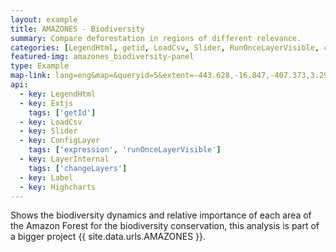 ```yaml
---
layout: example
title: AMAZONES - Biodiversity
summary: Compare deforestation in regions of different relevance.
categories: [LegendHtml, getid, LoadCsv, Slider, RunOnceLayerVisible, changeLayers, Label, Highcharts]
featured-img: amazones_biodiversity-panel
type: Example
map-link: lang=eng&map=&queryid=5&extent=-443.628,-16.847,-407.373,3.294&tools=helpintro,layerchooser,zoomextent,customzoom,getfeature,hovershowlegend&options=scale,startopened,hidestylechooser,enablequeries&visiblelayers=-1
api: 
  - key: LegendHtml
  - key: Extjs
    tags: ['getId']
  - key: LoadCsv
  - key: Slider
  - key: ConfigLayer
    tags: ['expression', 'runOnceLayerVisible']
  - key: LayerInternal
    tags: ['changeLayers']
  - key: Label
  - key: Highcharts
---
```

Shows the biodiversity dynamics and relative importance of each area of the Amazon Forest for the biodiversity conservation, this analysis is part of a bigger project {{ site.data.urls.AMAZONES }}.
